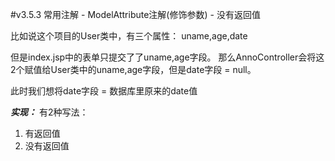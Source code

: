 #v3.5.3 常用注解 - ModelAttribute注解(修饰参数) - 没有返回值

比如说这个项目的User类中，有三个属性：
uname,age,date

但是index.jsp中的表单只提交了了uname,age字段。
那么AnnoController会将这2个赋值给User类中的uname,age字段，但是date字段 = null。

此时我们想将date字段 = 数据库里原来的date值



***实现：***
有2种写法：
1. 有返回值
2. 没有返回值